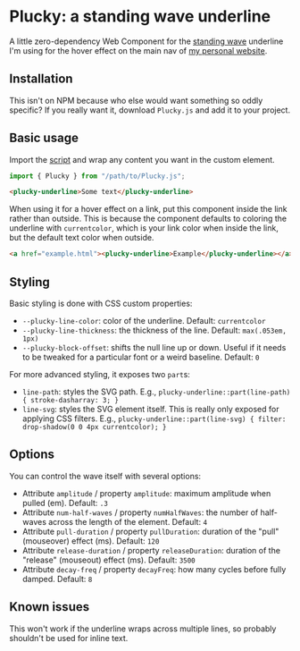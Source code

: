 # Plucky: a standing wave underline

A little zero-dependency Web Component for the [standing wave](https://en.wikipedia.org/wiki/Standing_wave) underline I'm using for the hover effect on the main nav of [my personal website](https://noahliebman.net).

## Installation

This isn't on NPM because who else would want something so oddly specific? If you really want it, download `Plucky.js` and add it to your project.

## Basic usage

Import the [script](Plucky.js) and wrap any content you want in the custom element.

```js
import { Plucky } from "/path/to/Plucky.js";
```

```html
<plucky-underline>Some text</plucky-underline>
```

When using it for a hover effect on a link, put this component inside the link rather than outside. This is because the component defaults to coloring the underline with `currentcolor`, which is your link color when inside the link, but the default text color when outside.

```html
<a href="example.html"><plucky-underline>Example</plucky-underline></a>
```

## Styling

Basic styling is done with CSS custom properties:

- `--plucky-line-color`: color of the underline. Default: `currentcolor`
- `--plucky-line-thickness`: the thickness of the line. Default: `max(.053em, 1px)`
- `--plucky-block-offset`: shifts the null line up or down. Useful if it needs to be tweaked for a particular font or a weird baseline. Default: `0`

For more advanced styling, it exposes two `part`s:

- `line-path`: styles the SVG path. E.g., `plucky-underline::part(line-path) { stroke-dasharray: 3; }`
- `line-svg`: styles the SVG element itself. This is really only exposed for applying CSS filters. E.g., `plucky-underline::part(line-svg) { filter: drop-shadow(0 0 4px currentcolor); }`

## Options

You can control the wave itself with several options:

- Attribute `amplitude` / property `amplitude`: maximum amplitude when pulled (em). Default: `.3`
- Attribute `num-half-waves` / property `numHalfWaves`: the number of half-waves across the length of the element. Default: `4`
- Attribute `pull-duration` / property `pullDuration`: duration of the "pull" (mouseover) effect (ms). Default: `120`
- Attribute `release-duration` / property `releaseDuration`: duration of the "release" (mouseout) effect (ms). Default: `3500`
- Attribute `decay-freq` / property `decayFreq`: how many cycles before fully damped. Default: `8`

## Known issues

This won't work if the underline wraps across multiple lines, so probably shouldn't be used for inline text.
